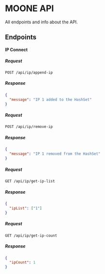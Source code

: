 # MOONE API

All endpoints and info about the API.

## Endpoints

#### IP Connect

##### Request

`POST /api/ip/append-ip`

##### Response

```json
{
  "message": "IP 1 added to the HashSet"
}
```

##### Request

`POST /api/ip/remove-ip`

##### Response

```json
{
  "message": "IP 1 removed from the HashSet"
}
```

##### Request

`GET /api/ip/get-ip-list`

##### Response

```json
{
  "ipList": ["1"]
}
```

##### Request

`GET /api/ip/get-ip-count`

##### Response

```json
{
  "ipCount": 1
}
```
